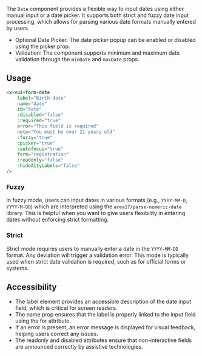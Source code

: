 The `Date` component provides a flexible way to input dates using either manual input or a date picker. It supports both strict and fuzzy date input processing, which allows for parsing various date formats manually entered by users.

-   Optional Date Picker: The date picker popup can be enabled or disabled using the picker prop.
-   Validation: The component supports minimum and maximum date validation through the `minDate` and `maxDate` props.

## Usage

```html
<x-vui-form-date
    label="Birth date"
    name="date"
    id="date"
    :disabled="false"
    :required="true"
    error="This field is required"
    note="You must be over 21 years old"
    :fuzzy="true"
    :picker="true"
    :autofocus="true"
    form="registration"
    :readonly="false"
    :hideA11yLabels="false"
/>
```

### Fuzzy

In fuzzy mode, users can input dates in various formats (e.g., `YYYY-MM-D`, `YYYY-M-DD`) which are interpreted using the `area17/parse-numeric-date` library. This is helpful when you want to give users flexibility in entering dates without enforcing strict formatting.

### Strict

Strict mode requires users to manually enter a date in the `YYYY-MM-DD` format. Any deviation will trigger a validation error. This mode is typically used when strict date validation is required, such as for official forms or systems.

## Accessibility

-   The label element provides an accessible description of the date input field, which is critical for screen readers.
-   The name prop ensures that the label is properly linked to the input field using the for attribute.
-   If an error is present, an error message is displayed for visual feedback, helping users correct any issues.
-   The readonly and disabled attributes ensure that non-interactive fields are announced correctly by assistive technologies.
